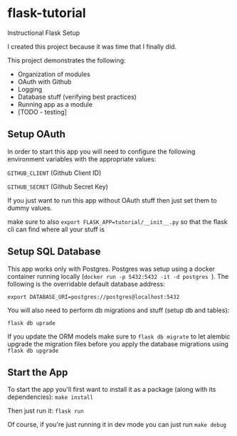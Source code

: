 # flask-tutorial
Instructional Flask Setup

I created this project because it was time that I finally did.

This project demonstrates the following:
- Organization of modules
- OAuth with Github
- Logging
- Database stuff (verifying best practices)
- Running app as a module
- [TODO - testing]

## Setup OAuth
In order to start this app you will need to configure the following environment variables with the appropriate values:

`GITHUB_CLIENT` (Github Client ID)

`GITHUB_SECRET` (Github Secret Key)

If you just want to run this app without OAuth stuff then just set them to dummy values.

make sure to also `export FLASK_APP=tutorial/__init__.py` so that the flask cli can find where all your stuff is

## Setup SQL Database
This app works only with Postgres. Postgres was setup using a docker container running locally (`docker run -p 5432:5432 -it -d postgres
`). The following is the overridable default database address:

`export DATABASE_URI=postgres://postgres@localhost:5432`

You will also need to perform db migrations and stuff (setup db and tables):

`flask db uprade`

If you update the ORM models make sure to `flask db migrate` to let alembic upgrade the migration files before you apply the database migrations using `flask db upgrade`


## Start the App
To start the app you'll first want to install it as a package (along with its dependencies): `make install`

Then just run it: `flask run`

Of course, if you're just running it in dev mode you can just run `make debug`
